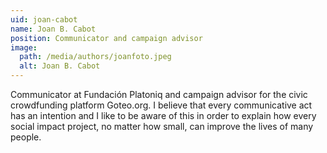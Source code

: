 ```yaml
---
uid: joan-cabot
name: Joan B. Cabot
position: Communicator and campaign advisor
image:
  path: /media/authors/joanfoto.jpeg
  alt: Joan B. Cabot
--- 
```

Communicator at Fundación Platoniq and campaign advisor for the civic crowdfunding platform Goteo.org. I believe that every communicative act has an intention and I like to be aware of this in order to explain how every social impact project, no matter how small, can improve the lives of many people.